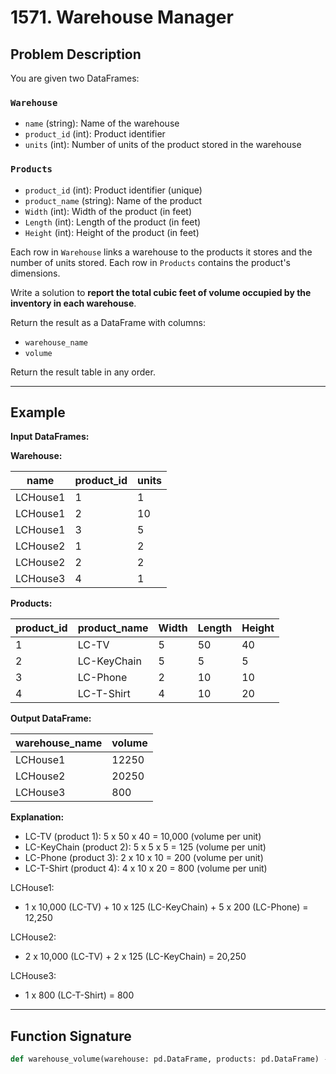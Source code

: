 # 1571. Warehouse Manager

## Problem Description

You are given two DataFrames:

### `Warehouse`
- `name` (string): Name of the warehouse
- `product_id` (int): Product identifier
- `units` (int): Number of units of the product stored in the warehouse

### `Products`
- `product_id` (int): Product identifier (unique)
- `product_name` (string): Name of the product
- `Width` (int): Width of the product (in feet)
- `Length` (int): Length of the product (in feet)
- `Height` (int): Height of the product (in feet)

Each row in `Warehouse` links a warehouse to the products it stores and the number of units stored. Each row in `Products` contains the product's dimensions.

Write a solution to **report the total cubic feet of volume occupied by the inventory in each warehouse**.

Return the result as a DataFrame with columns:
- `warehouse_name`
- `volume`

Return the result table in any order.

---

## Example

**Input DataFrames:**

**Warehouse:**

| name      | product_id | units |
|-----------|------------|-------|
| LCHouse1  | 1          | 1     |
| LCHouse1  | 2          | 10    |
| LCHouse1  | 3          | 5     |
| LCHouse2  | 1          | 2     |
| LCHouse2  | 2          | 2     |
| LCHouse3  | 4          | 1     |

**Products:**

| product_id | product_name | Width | Length | Height |
|------------|--------------|-------|--------|--------|
| 1          | LC-TV        | 5     | 50     | 40     |
| 2          | LC-KeyChain  | 5     | 5      | 5      |
| 3          | LC-Phone     | 2     | 10     | 10     |
| 4          | LC-T-Shirt   | 4     | 10     | 20     |

**Output DataFrame:**

| warehouse_name | volume |
|----------------|--------|
| LCHouse1       | 12250  |
| LCHouse2       | 20250  |
| LCHouse3       | 800    |

**Explanation:**
- LC-TV (product 1): 5 x 50 x 40 = 10,000 (volume per unit)
- LC-KeyChain (product 2): 5 x 5 x 5 = 125 (volume per unit)
- LC-Phone (product 3): 2 x 10 x 10 = 200 (volume per unit)
- LC-T-Shirt (product 4): 4 x 10 x 20 = 800 (volume per unit)

LCHouse1:  
- 1 x 10,000 (LC-TV) + 10 x 125 (LC-KeyChain) + 5 x 200 (LC-Phone) = 12,250

LCHouse2:  
- 2 x 10,000 (LC-TV) + 2 x 125 (LC-KeyChain) = 20,250

LCHouse3:  
- 1 x 800 (LC-T-Shirt) = 800

---

## Function Signature

```python
def warehouse_volume(warehouse: pd.DataFrame, products: pd.DataFrame) -> pd.DataFrame: